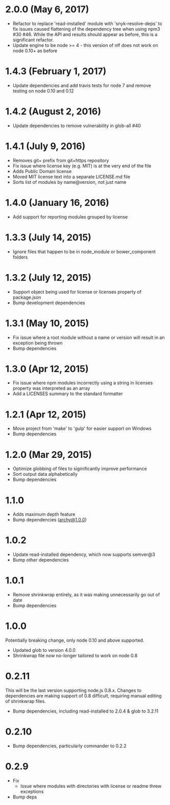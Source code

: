 2.0.0 (May 6, 2017)
====================

* Refactor to replace 'read-installed' module with 'snyk-resolve-deps' to fix issues caused flattening of the dependency tree when using npm3 #30 #46.  While the API and results should appear as before, this is a significant refactor.
* Update engine to be node >= 4 - this version of nlf does not work on node 0.10+ as before

1.4.3 (February 1, 2017)
====================

* Update dependencies and add travis tests for node 7 and remove testing on node 0.10 and 0.12

1.4.2 (August 2, 2016)
====================

* Update dependencies to remove vulnerability in glob-all #40

1.4.1 (July 9, 2016)
====================

* Removes git+ prefix from git+https repository
* Fix issue where license key (e.g. MIT) is at the very end of the file
* Adds Public Domain license
* Moved MIT license text into a separate LICENSE.md file
* Sorts list of modules by name@version, not just name

1.4.0 (January 16, 2016)
====================

* Add support for reporting modules grouped by license

1.3.3 (July 14, 2015)
====================

* Ignore files that happen to be in node_module or bower_component folders

1.3.2 (July 12, 2015)
====================

* Support object being used for license or licenses property of package.json
* Bump development dependencies

1.3.1 (May 10, 2015)
====================

* Fix issue where a root module without a name or version will result in an exception being thrown
* Bump dependencies

1.3.0 (Apr 12, 2015)
====================

* Fix issue where npm modules incorrectly using a string in licenses property was interpreted as an array
* Add a LICENSES summary to the standard formatter

1.2.1 (Apr 12, 2015)
====================

* Move project from 'make' to 'gulp' for easier support on Windows
* Bump dependencies

1.2.0 (Mar 29, 2015)
====================

* Optimize globbing of files to siginificantly improve performance
* Sort output data alphabetically
* Bump dependencies

1.1.0
=================

* Adds maximum depth feature
* Bump dependencies (archy@1.0.0)

1.0.2
=================

* Update read-installed dependency, which now supports semver@3
* Bump other dependencies

1.0.1
=================

* Remove shrinkwrap entirely, as it was making unnecessarily go out of date
* Bump dependencies

1.0.0
=================

Potentially breaking change, only node 0.10 and above supported.

* Updated glob to version 4.0.0
* Shrinkwrap file now no-longer tailored to work on node 0.8


0.2.11
=================

This will be the last version supporting node.js 0.8.x. Changes to dependencies are making
support of 0.8 difficult, requiring manual editing of shrinkwrap files.

 * Bump dependencies, including read-installed to 2.0.4 & glob to 3.2.11

0.2.10
=================

 * Bump dependencies, particularly commander to 0.2.2

0.2.9
=================

 * Fix
   - Issue where modules with directories with license or readme threw exceptions
 * Bump deps

